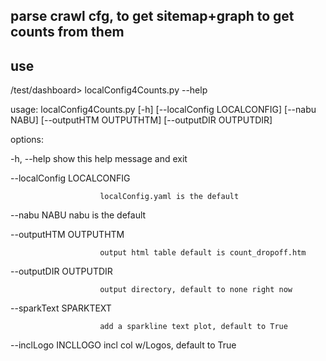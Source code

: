 ## parse crawl cfg, to get sitemap+graph to get counts from them

## use

/test/dashboard> localConfig4Counts.py --help

usage: localConfig4Counts.py [-h] [--localConfig LOCALCONFIG] [--nabu NABU] [--outputHTM OUTPUTHTM] [--outputDIR OUTPUTDIR]

options:

  -h, --help            show this help message and exit

  --localConfig LOCALCONFIG

                        localConfig.yaml is the default

  --nabu NABU           nabu is the default

  --outputHTM OUTPUTHTM

                        output html table default is count_dropoff.htm

  --outputDIR OUTPUTDIR

                        output directory, default to none right now 

  --sparkText SPARKTEXT

                        add a sparkline text plot, default to True

  --inclLogo INCLLOGO   incl col w/Logos, default to True
